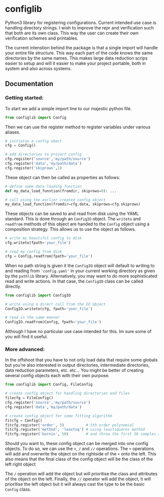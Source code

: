 # configlib
Python3 library for registering configurations. Current intended use case is handling directory strings.
I wish to improve the repr and verification such that both are its own class. This way the user can create their own verification schemes and printables.

The current intenstion behind the package is that a single import will handle your entire file structure. This way each part of the code knows the same directories by the
same names. This makes large data reduction scrips easier to setup and will it easier to make your project portable, both in system and also across systems.

## Documentation
### Getting started:
To start we add a simple import line to our majestic python file.
```python
from configlib import Config
```
Then we can use the register method to register variables under various aliases.
```python
# initialse a config obect
cfg = Config()

# add directories to project config
cfg.register('source','my/path/source')
cfg.register('data','my/path/data')
cfg.register('skiprows',1)
```
These object can then be called as properties as follows:
```python
# define some data loading function
def my_data_load_funntion(fromdir, skiprows=0): ...

# call using the earlier created config object
my_data_load_function(fromdir=cfg.data, skiprows=cfg.skiprows)
```
These objects can be saved to and read from disk using the YAML standard. This is done through an `ConfigIO` object. The `writeto` and `readfrom` methods of this object
are handed to the `Config` object using a composition strategy. This allows us to use the object as follows.
```python
# write my beautiful config to disk
cfg.writeto(fpath='your_file')

# read my config from disk
cfg = Config.readfrom(fpath='your_file')
```
When no path string is given it the `ConfigIO` object will default to writing to and reading from `'config.yaml'` in your current working directory as given by the `pathlib` library.
Alternatively, you may want to do more sophisticated read and write actions. In that case, the `ConfigIO` class can be called directly.

```python
from configlib import ConfigIO

# write using a direct call from the IO object
ConfigIO.writeto(cfg, fpath='your_file')

# read in the same manner 
ConfigIO.readfrom(Config, fpath='your_file')
```
Although I have no particular use case intended for this. Im sure some of you will find it useful.
### More advanced:
In the offshoot that you have to not only load data that require some globals but you're also interested in output directories, intermediate directories, data reduction parameters, etc. etc... You might be better of creating several config objects each with their own purpose.
```python
from configlib import Config, FileConfig

# create config object for handling directories and files
filecfg = FileConfig()
cfg.register('source','my/path/source')
cfg.register('data','my/path/data')

# create config object for some fitting algorithm
fitcfg = Config()
fitcfg.register('order', 5)          # 5th order polynomial
fitcfg.register('method', 'leastsq') # using leastsquares method
fitcfg.register('burnin', 50)        # and throw the first 50 samples away
```
Should you want to, these config object can be merged into one config objects. To do so, we can use the `+`, `/` and `//` operations.
The `+` operations will add and overwrite the object on the rightside of the `+` onto the left. This also means that the final class of the
config object will be the class of the left right object

The `/` operation will add the object but will prioritise the class and attributes of the object on the left.
Finally, the `//` operator will add the object, it will prioritise the left object but it will always cast the type to be the basic `Config` class.
